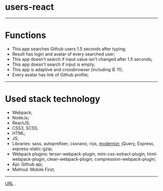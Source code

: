 # users-react
---
# Functions
- This app searches Github users 1.5 seconds after typing;
- Result has login and avatar of every searched user;
- This app doesn't search if input value isn't changed after 1.5 seconds;
- This app doesn't search if input is empty;
- This app is adaptive and crossbrowser (including IE 11);
- Every avatar has link of Github profile;
---

# Used stack technology 
- Webpack;
- NodeJs;
- ReactJS;
- CSS3, SCSS;
- HTML;
- JS;
- Libraries: sass, autoprefixer, cssnano, rxjs, [modernizr](https://modernizr.com/download?setclasses), jQuery, Express, express-static-gzip;
- Webpack plugins: terser-webpack-plugin, mini-css-extract-plugin, html-webpack-plugin, clean-webpack-plugin, compression-webpack-plugin;
- Api: Github api;
- Method: Mobile First;
---
[URL](https://users-react.adaptable.app/) .